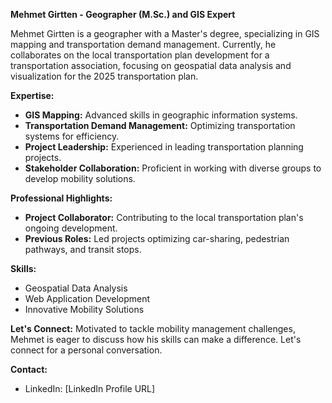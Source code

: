 **Mehmet Girtten - Geographer (M.Sc.) and GIS Expert**

Mehmet Girtten is a geographer with a Master's degree, specializing in GIS mapping and transportation demand management. Currently, he collaborates on the local transportation plan development for a transportation association, focusing on geospatial data analysis and visualization for the 2025 transportation plan.

**Expertise:**
- **GIS Mapping:** Advanced skills in geographic information systems.
- **Transportation Demand Management:** Optimizing transportation systems for efficiency.
- **Project Leadership:** Experienced in leading transportation planning projects.
- **Stakeholder Collaboration:** Proficient in working with diverse groups to develop mobility solutions.

**Professional Highlights:**
- **Project Collaborator:** Contributing to the local transportation plan's ongoing development.
- **Previous Roles:** Led projects optimizing car-sharing, pedestrian pathways, and transit stops.

**Skills:**
- Geospatial Data Analysis
- Web Application Development
- Innovative Mobility Solutions

**Let's Connect:**
Motivated to tackle mobility management challenges, Mehmet is eager to discuss how his skills can make a difference. Let's connect for a personal conversation.

**Contact:**
- LinkedIn: [LinkedIn Profile URL]
